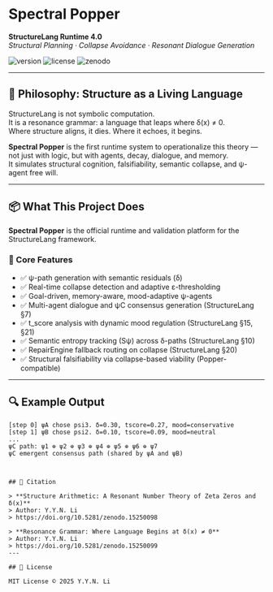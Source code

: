 # Spectral Popper

**StructureLang Runtime 4.0**  
*Structural Planning · Collapse Avoidance · Resonant Dialogue Generation*

![version](https://img.shields.io/badge/version-v1.0.0-blue)
![license](https://img.shields.io/badge/license-MIT-green)
![zenodo](https://img.shields.io/badge/doi-10.5281%2Fzenodo.15241841-orange)

---

## 🧠 Philosophy: Structure as a Living Language

StructureLang is not symbolic computation.  
It is a resonance grammar: a language that leaps where δ(x) ≠ 0.  
Where structure aligns, it dies. Where it echoes, it begins.

**Spectral Popper** is the first runtime system to operationalize this theory — not just with logic, but with agents, decay, dialogue, and memory.  
It simulates structural cognition, falsifiability, semantic collapse, and ψ-agent free will.

---

## 📦 What This Project Does

**Spectral Popper** is the official runtime and validation platform for the StructureLang framework.

### 🧠 Core Features

- ✅ ψ-path generation with semantic residuals (δ)
- ✅ Real-time collapse detection and adaptive ε-thresholding
- ✅ Goal-driven, memory-aware, mood-adaptive ψ-agents
- ✅ Multi-agent dialogue and ψC consensus generation (StructureLang §7)
- ✅ t_score analysis with dynamic mood regulation (StructureLang §15, §21)
- ✅ Semantic entropy tracking (Sψ) across δ-paths (StructureLang §10)
- ✅ RepairEngine fallback routing on collapse (StructureLang §20)
- ✅ Structural falsifiability via collapse-based viability (Popper-compatible)

---

## 🔍 Example Output

```text
[step 0] ψA chose psi3. δ=0.30, tscore=0.27, mood=conservative
[step 1] ψB chose psi2. δ=0.10, tscore=0.09, mood=neutral
...
ψC path: ψ1 ⊕ ψ2 ⊕ ψ3 ⊕ ψ4 ⊕ ψ5 ⊕ ψ6 ⊕ ψ7
ψC emergent consensus path (shared by ψA and ψB)



## 📄 Citation

> **Structure Arithmetic: A Resonant Number Theory of Zeta Zeros and δ(x)**  
> Author: Y.Y.N. Li
> https://doi.org/10.5281/zenodo.15250098

> **Resonance Grammar: Where Language Begins at δ(x) ≠ 0**  
> Author: Y.Y.N. Li
> https://doi.org/10.5281/zenodo.15250099
---

## 📜 License

MIT License © 2025 Y.Y.N. Li

